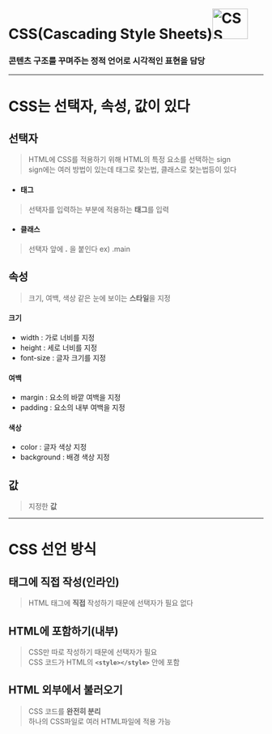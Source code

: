 # CSS(Cascading Style Sheets)<img width="70" height="60" alt="CSS" src="https://user-images.githubusercontent.com/77039437/103879946-d554bf80-511b-11eb-94f4-811f92b01245.png">  
### 콘텐츠 구조를 꾸며주는 정적 언어로 시각적인 표현을 담당
---
# CSS는 선택자, 속성, 값이 있다
## 선택자  
>HTML에 CSS를 적용하기 위해 HTML의 특정 요소를 선택하는 sign  
sign에는 여러 방법이 있는데 태그로 찾는법, 클래스로 찾는법등이 있다  
* #### 태그   
>선택자를 입력하는 부분에 적용하는  **태그**를 입력  
* #### 클래스
>선택자 앞에 **.** 을 붙인다 ex) .main

## 속성  
>크기, 여백, 색상 같은 눈에 보이는 **스타일**을 지정    
#### 크기
* width : 가로 너비를 지정  
* height : 세로 너비를 지정  
* font-size : 글자 크기를 지정  
#### 여백
* margin : 요소의 바깥 여백을 지정
* padding : 요소의 내부 여백을 지정
#### 색상  
* color : 글자 색상 지정  
* background : 배경 색상 지정
## 값  
>지정한 **값**  
---  
# CSS 선언 방식  
## 태그에 직접 작성(인라인)  
>HTML 태그에 **직접** 작성하기 때문에 선택자가 필요 없다  
## HTML에 포함하기(내부)  
>CSS만 따로 작성하기 때문에 선택자가 필요  
CSS 코드가 HTML의 **`<style></style>`** 안에 포함  
## HTML 외부에서 불러오기  
>CSS 코드를 **완전히 분리**  
하나의 CSS파일로 여러 HTML파일에 적용 가능
